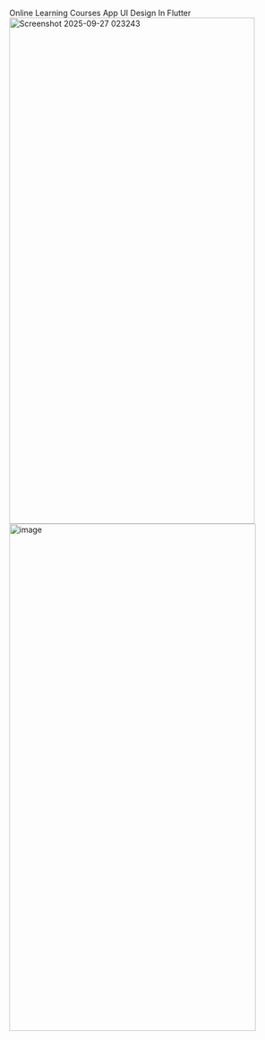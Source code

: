 Online Learning Courses App UI Design In Flutter
<img width="438" height="904" alt="Screenshot 2025-09-27 023243" src="https://github.com/user-attachments/assets/3f2d5c88-7882-4934-90df-3193053ae7ff" />
<img width="440" height="906" alt="image" src="https://github.com/user-attachments/assets/9d4a106e-d517-4468-81b6-d0d25d333c07" />
